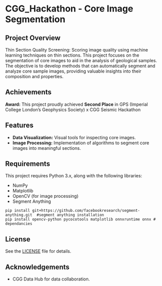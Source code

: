 # CGG_Hackathon - Core Image Segmentation

## Project Overview
Thin Section Quality Screening: Scoring image quality using machine learning techniques on thin sections.
This project focuses on the segmentation of core images to aid in the analysis of geological samples. The objective is to develop methods that can automatically segment and analyze core sample images, providing valuable insights into their composition and properties.

## Achievements
**Award:** This project proudly achieved **Second Place** in GPS (Imperial College London’s Geophysics Society) x CGG Seismic Hackathon

## Features
- **Data Visualization:** Visual tools for inspecting core images.
- **Image Processing:** Implementation of algorithms to segment core images into meaningful sections.

## Requirements
This project requires Python 3.x, along with the following libraries:
- NumPy
- Matplotlib
- OpenCV (for image processing)
- Segment Anything

```shell
pip install git+https://github.com/facebookresearch/segment-anything.git  #segment anything installation
pip install opencv-python pycocotools matplotlib onnxruntime onnx # dependancies 
```

## License
See the [LICENSE](LICENSE) file for details.

## Acknowledgements
- CGG Data Hub for data collaboration.

